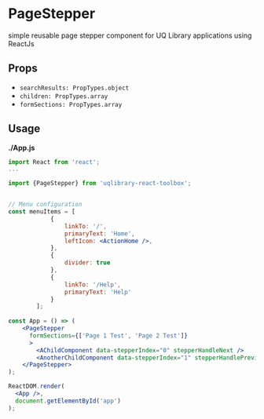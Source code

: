 # PageStepper

simple reusable page stepper component for UQ Library applications using ReactJs

## Props
- `searchResults: PropTypes.object`
- `children: PropTypes.array`
- `formSections: PropTypes.array`

## Usage

**./App.js**
```jsx
import React from 'react';
...

import {PageStepper} from 'uqlibrary-react-toolbox';


// Menu configuration
const menuItems = [
            {
                linkTo: '/',
                primaryText: 'Home',
                leftIcon: <ActionHome />,
            },
            {
                divider: true
            },
            {
                linkTo: '/Help',
                primaryText: 'Help'
            }
        ];
        
const App = () => (
    <PageStepper 
      formSections={['Page 1 Test', 'Page 2 Test']}
      >
        <AChildComponent data-stepperIndex="0" stepperHandleNext />
        <AnotherChildComponent data-stepperIndex="1" stepperHandlePrevious stepperOnsubmit />
    </PageStepper>
);

ReactDOM.render(
  <App />,
  document.getElementById('app')
);
```

